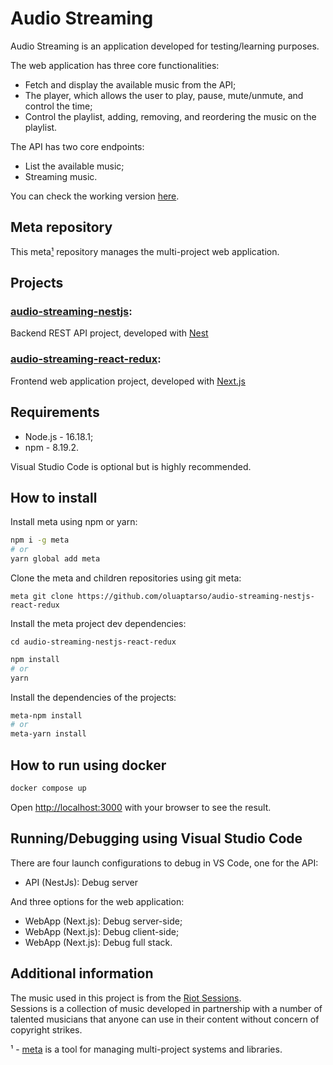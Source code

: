 # Audio Streaming

Audio Streaming is an application developed for testing/learning purposes.
<br />

The web application has three core functionalities:
- Fetch and display the available music from the API;
- The player, which allows the user to play, pause, mute/unmute, and control the time;
- Control the playlist, adding, removing, and reordering the music on the playlist.

The API has two core endpoints:
- List the available music;
- Streaming music.


You can check the working version [here](https://audio-streaming.paulotarso.dev).

## Meta repository

This meta[¹](#meta) repository manages the multi-project web application.

## Projects

### **[audio-streaming-nestjs](https://github.com/oluaptarso/audio-streaming-nestjs)**:
Backend REST API project, developed with [Nest](https://nestjs.com)

### **[audio-streaming-react-redux](https://github.com/oluaptarso/audio-streaming-react-redux)**:
Frontend web application project, developed with [Next.js](https://nextjs.org)

## Requirements
- Node.js - 16.18.1;
- npm - 8.19.2.

Visual Studio Code is optional but is highly recommended.

## How to install
Install meta using npm or yarn:

```bash
npm i -g meta
# or
yarn global add meta
```

Clone the meta and children repositories using git meta:

```
meta git clone https://github.com/oluaptarso/audio-streaming-nestjs-react-redux
```

Install the meta project dev dependencies:
```
cd audio-streaming-nestjs-react-redux
```
```bash
npm install
# or
yarn
```

Install the dependencies of the projects:
```bash
meta-npm install
# or
meta-yarn install
```

## How to run using docker
```bash
docker compose up
```
Open [http://localhost:3000](http://localhost:3000) with your browser to see the result.

## Running/Debugging using Visual Studio Code

There are four launch configurations to debug in VS Code, one for the API:
- API (NestJs): Debug server

And three options for the web application:
- WebApp (Next.js): Debug server-side;
- WebApp (Next.js): Debug client-side;
- WebApp (Next.js): Debug full stack.



## Additional information

The music used in this project is from the [Riot Sessions](https://sessions.riotgames.com/en-us/event/sessions/).<br />
Sessions is a collection of music developed in partnership with a number of talented musicians that anyone can use in their content without concern of copyright strikes.

<a name="meta"></a>¹ - [meta](https://github.com/mateodelnorte/meta#readme) is a tool for managing multi-project systems and libraries.